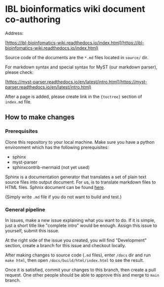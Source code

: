 # IBL bioinformatics wiki document co-authoring

Address:

[https://ibl-bioinfomatics-wiki.readthedocs.io/index.html](https://ibl-bioinfomatics-wiki.readthedocs.io/index.html)

Source code of the documents are the `*.md` files located in `source/` dir.

For markdown syntax and special syntax for MyST (our markdown parser), please check:

[https://myst-parser.readthedocs.io/en/latest/intro.html](https://myst-parser.readthedocs.io/en/latest/intro.html)

After a page is added, please create link in the `{toctree}` section of `index.md` file.

## How to make changes

### Prerequisites

Clone this repository to your local machine. Make sure you have a python environment which has the following prerequisites:

- sphinx
- myst-parser
- sphinxcontrib-mermaid (not yet used)

Sphinx is a documentation generator that translates a set of plain text source files into output document. For us, is to translate markdown files to HTML files. Sphnix document can be found [here](https://www.sphinx-doc.org/en/master/usage/quickstart.html).

(Simply write `.md` file if you do not want to build and test.)

### General pipeline

In issues, make a new issue explaining what you want to do. If it is simple, just a short title like "complete intro" would be enough. Assign this issue to yourself, submit this issue.

At the right side of the issue you created, you will find "Development" section, create a branch for this issue and checkout locally.

After making changes to source code (`.md` files), enter `/docs` dir and run `make html`, then open `/docs/build/html/index.html` to see the result.

Once it is satisfied, commit your changes to this branch, then create a pull request. One other people should be able to approve this and merge to `main` branch.